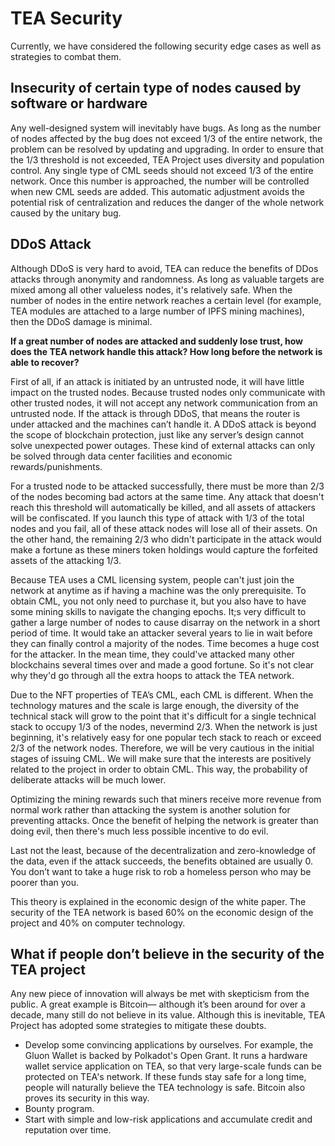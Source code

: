 # TEA Security

Currently, we have considered the following security edge cases as well as strategies to combat them.

## Insecurity of certain type of nodes caused by software or hardware

Any well-designed system will inevitably have bugs. As long as the number of nodes affected by the bug does not exceed 1/3 of the entire network, the problem can be resolved by updating and upgrading. In order to ensure that the 1/3 threshold is not exceeded, TEA Project uses diversity and population control.
Any single type of CML seeds should not exceed 1/3 of the entire network. Once this number is approached, the number will be controlled when new CML seeds are added. This automatic adjustment avoids the potential risk of centralization and reduces the danger of the whole network caused by the unitary bug.

## DDoS Attack

Although DDoS is very hard to avoid, TEA can reduce the benefits of DDos attacks through anonymity and randomness. As long as valuable targets are mixed among all other valueless nodes, it's relatively safe.
When the number of nodes in the entire network reaches a certain level (for example, TEA modules are attached to a large number of IPFS mining machines), then the DDoS damage is minimal.

**If a great number of nodes are attacked and suddenly lose trust, how does the TEA network handle this attack? How long before the network is able to recover?**

First of all, if an attack is initiated by an untrusted node, it will have little impact on the trusted nodes. Because trusted nodes only communicate with other trusted nodes, it will not accept any network communication from an untrusted node. If the attack is through DDoS, that means the router is under attacked and the machines can’t handle it. A DDoS attack is beyond the scope of blockchain protection, just like any server’s design cannot solve unexpected power outages. These kind of external attacks can only be solved through data center facilities and economic rewards/punishments.

For a trusted node to be attacked successfully, there must be more than 2/3 of the nodes becoming bad actors at the same time. Any attack that doesn't reach this threshold will automatically be killed, and all assets of attackers will be confiscated. If you launch this type of attack with 1/3 of the total nodes and you fail, all of these attack nodes will lose all of their assets. On the other hand, the remaining 2/3 who didn't participate in the attack would make a fortune as these miners token holdings would capture the forfeited assets of the attacking 1/3.

Because TEA uses a CML licensing system, people can't just join the network at anytime as if having a machine was the only prerequisite. To obtain CML, you not only need to purchase it, but you also have to have some mining skills to navigate the changing epochs. It;s very difficult to gather a large number of nodes to cause disarray on the network in a short period of time. It would take an attacker several years to lie in wait before they can finally control a majority of the nodes. Time becomes a huge cost for the attacker. In the mean time, they could've attacked many other blockchains several times over and made a good fortune. So it's not clear why they'd go through all the extra hoops to attack the TEA network.

Due to the NFT properties of TEA’s CML, each CML is different. When the technology matures and the scale is large enough, the diversity of the technical stack will grow to the point that it's difficult for a single technical stack to occupy 1/3 of the nodes, nevermind 2/3. When the network is just beginning, it's relatively easy for one popular tech stack to reach or exceed 2/3 of the network nodes. Therefore, we will be very cautious in the initial stages of issuing CML. We will make sure that the interests are positively related to the project in order to obtain CML. This way, the probability of deliberate attacks will be much lower. 

Optimizing the mining rewards such that miners receive more revenue from normal work rather than attacking the system is another solution for preventing attacks. Once the benefit of helping the network is greater than doing evil, then there's much less possible incentive to do evil.

Last not the least, because of the decentralization and zero-knowledge of the data, even if the attack succeeds, the benefits obtained are usually 0. You don’t want to take a huge risk to rob a homeless person who may be poorer than you.

This theory is explained in the economic design of the white paper. The security of the TEA network is based 60% on the economic design of the project and 40% on computer technology.

## What if people don’t believe in the security of the TEA project

Any new piece of innovation will always be met with skepticism from the public. A great example is Bitcoin–– although it’s been around for over a decade, many still do not believe in its value. Although this is inevitable, TEA Project has adopted some strategies to mitigate these doubts.

- Develop some convincing applications by ourselves. For example, the Gluon Wallet is backed by Polkadot's Open Grant. It runs a hardware wallet service application on TEA, so that very large-scale funds can be protected on TEA's network. If these funds stay safe for a long time, people will naturally believe the TEA technology is safe. Bitcoin also proves its security in this way.
- Bounty program.
- Start with simple and low-risk applications and accumulate credit and reputation over time.